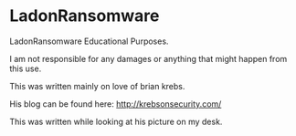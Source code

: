 # LadonRansomware
LadonRansomware Educational Purposes.


I am not responsible for any damages or anything that might happen from this use.


This was written mainly on love of brian krebs.


His blog can be found here:
http://krebsonsecurity.com/


This was written while looking at his picture on my desk.
